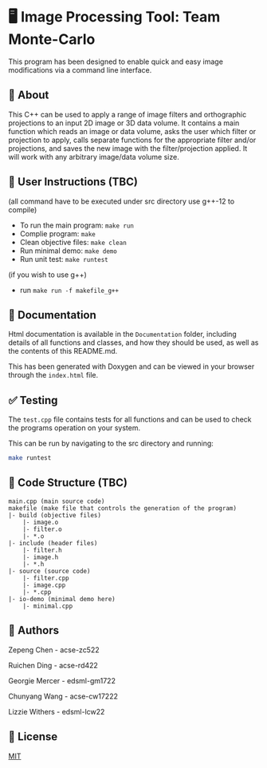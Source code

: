 # 🖥️ Image Processing Tool: Team Monte-Carlo

This program has been designed to enable quick and easy image modifications via a command line interface.

## 🔎 About

This C++ can be used to apply a range of image filters and orthographic projections to an input 2D image or 3D data volume.
It contains a main function which reads an image or data volume, asks the user which filter or projection to apply, calls separate functions for the appropriate filter and/or projections, and saves the new image with the filter/projection applied. It will work with any arbitrary image/data volume size.


## 🧪 User Instructions (TBC)

(all command have to be executed under src directory use g++-12 to compile)

+ To run the main program: `make run`
+ Complie program: `make`
+ Clean objective files: `make clean`
+ Run minimal demo: `make demo`
+ Run unit test: `make runtest`

(if you wish to use  g++)
+ run `make run -f makefile_g++`

## 📖 Documentation

Html documentation is available in the `Documentation` folder, including details of all functions and classes, and how they should be used, as well as the contents of this README.md.

This has been generated with Doxygen and can be viewed in your browser through the `index.html` file.


## ✅ Testing

The `test.cpp` file contains tests for all functions and can be used to check the programs operation on your system. 

This can be run by navigating to the src directory and running:

```bash
make runtest
```


## 📁 Code Structure (TBC)

```
main.cpp (main source code)
makefile (make file that controls the generation of the program)
|- build (objective files)
    |- image.o
    |- filter.o
    |- *.o
|- include (header files)
    |- filter.h
    |- image.h
    |- *.h
|- source (source code)
    |- filter.cpp
    |- image.cpp
    |- *.cpp
|- io-demo (minimal demo here)
    |- minimal.cpp
```

## 👤 Authors

Zepeng Chen	- acse-zc522

Ruichen Ding - acse-rd422

Georgie Mercer - edsml-gm1722

Chunyang Wang - acse-cw17222

Lizzie Withers - edsml-lcw22


## 📃 License

[MIT](https://choosealicense.com/licenses/mit/)